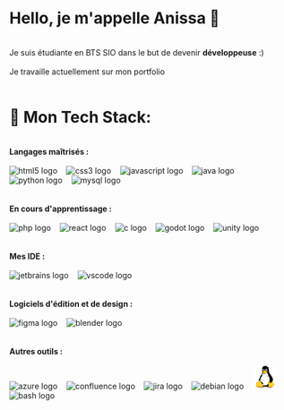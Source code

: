 
# Hello, je m'appelle Anissa 🌱
<br>
Je suis étudiante en BTS SIO dans le but de devenir <b>développeuse</b> :)
<br>
<br>
Je travaille actuellement sur mon portfolio
<br>
<br>

# 💫 Mon Tech Stack:

<br>
<b>Langages maîtrisés :</b>
<br>
<br>
<div align="left">
<img src="https://cdn.jsdelivr.net/gh/devicons/devicon/icons/html5/html5-plain-wordmark.svg" height="40" alt="html5 logo"  /><img width="12" />
<img src="https://cdn.jsdelivr.net/gh/devicons/devicon/icons/css3/css3-plain-wordmark.svg" height="40" alt="css3 logo"  /><img width="12" />
<img src="https://cdn.jsdelivr.net/gh/devicons/devicon/icons/javascript/javascript-original.svg" height="30" alt="javascript logo"  /><img width="12" />
<img src="https://cdn.jsdelivr.net/gh/devicons/devicon/icons/java/java-original-wordmark.svg" height="40" alt="java logo"  /><img width="12" />
<img src="https://cdn.jsdelivr.net/gh/devicons/devicon/icons/python/python-original-wordmark.svg" height="40" alt="python logo"  /><img width="12" />
<img src="https://cdn.jsdelivr.net/gh/devicons/devicon/icons/mysql/mysql-original-wordmark.svg" height="40" alt="mysql logo"  /><img width="12" />
</div>
<br>
<br>
<b>En cours d'apprentissage :</b>
<br>
<br>
<div align="left">
<img src="https://cdn.jsdelivr.net/gh/devicons/devicon/icons/php/php-original.svg" height="40" alt="php logo"  /><img width="12" />
<img src="https://cdn.jsdelivr.net/gh/devicons/devicon/icons/react/react-original-wordmark.svg" height="40" alt="react logo"  /><img width="12" />
<img src="https://cdn.jsdelivr.net/gh/devicons/devicon/icons/c/c-original.svg" height="40" alt="c logo"  /><img width="12" />
<img src="https://cdn.jsdelivr.net/gh/devicons/devicon/icons/godot/godot-original-wordmark.svg" height="40" alt="godot logo"  /><img width="12" />
<img src="https://cdn.jsdelivr.net/gh/devicons/devicon/icons/unity/unity-original.svg" height="40" alt="unity logo"  /><img width="12" />
</div>
<br>
<br>
<b>Mes IDE :</b>
<br>
<br>
<div align="left">
<img src="https://cdn.jsdelivr.net/gh/devicons/devicon/icons/jetbrains/jetbrains-original.svg" height="50" alt="jetbrains logo"  /><img width="12" />
<img src="https://cdn.jsdelivr.net/gh/devicons/devicon/icons/vscode/vscode-original.svg" height="40" alt="vscode logo"  /><img width="12" />
</div>
<br>
<br>
<b>Logiciels d'édition et de design :</b>
<br>
<br>
<div align="left">
<img src="https://cdn.jsdelivr.net/gh/devicons/devicon/icons/figma/figma-original.svg" height="40" alt="figma logo"  /><img width="12" />
<img src="https://cdn.jsdelivr.net/gh/devicons/devicon/icons/blender/blender-original.svg" height="40" alt="blender logo"  /><img width="12" />
</div>
<br>
<br>
<b>Autres outils :</b>
<br>
<br>
<div align="left">
<img src="https://cdn.jsdelivr.net/gh/devicons/devicon/icons/azure/azure-original-wordmark.svg" height="50" alt="azure logo"  /><img width="12" /> 
<img src="https://cdn.jsdelivr.net/gh/devicons/devicon/icons/confluence/confluence-original-wordmark.svg" height="40" alt="confluence logo"  /><img width="12" />
<img src="https://cdn.jsdelivr.net/gh/devicons/devicon/icons/jira/jira-original-wordmark.svg" height="40" alt="jira logo"  /><img width="12" />
<img src="https://cdn.jsdelivr.net/gh/devicons/devicon/icons/debian/debian-plain-wordmark.svg" height="40" alt="debian logo"  /><img width="12" />
<img src="https://raw.githubusercontent.com/devicons/devicon/master/icons/linux/linux-original.svg" alt="linux" width="42" height="42" />
<img src="https://cdn.jsdelivr.net/gh/devicons/devicon/icons/bash/bash-original.svg" height="40" alt="bash logo"  /><img width="12" />
</div>
<br>
<br>



